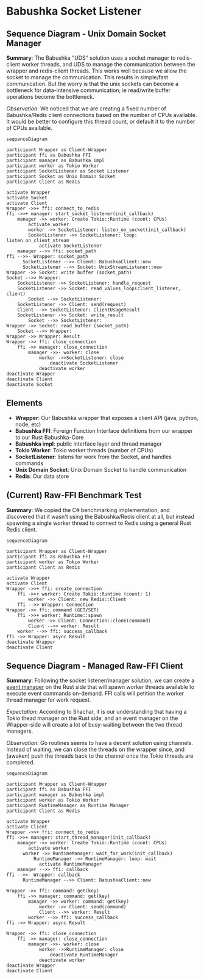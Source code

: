# Babushka Socket Listener

## Sequence Diagram - Unix Domain Socket Manager

**Summary**: The Babushka "UDS" solution uses a socket manager to redis-client worker threads, and UDS to manage the communication
between the wrapper and redis-client threads.  This works well because we allow the socket to manage the communication. This 
results in simple/fast communication.  But the worry is that the unix sockets can become a bottleneck for data-intensive communication; 
ie read/write buffer operations become the bottleneck.  

_Observation_: We noticed that we are creating a fixed number of Babushka/Redis client connections based on the number of CPUs available. 
It would be better to configure this thread count, or default it to the number of CPUs available.  

```mermaid
sequenceDiagram

participant Wrapper as Client-Wrapper
participant ffi as Babushka FFI
participant manager as Babushka impl
participant worker as Tokio Worker
participant SocketListener as Socket Listener
participant Socket as Unix Domain Socket
participant Client as Redis

activate Wrapper
activate Socket
activate Client
Wrapper ->>+ ffi: connect_to_redis
ffi ->>+ manager: start_socket_listener(init_callback)
    manager ->> worker: Create Tokio::Runtime (count: CPUs)
        activate worker
        worker ->> SocketListener: listen_on_socket(init_callback)
        SocketListener ->> SocketListener: loop: listen_on_client_stream
            activate SocketListener
    manager -->> ffi: socket_path
ffi -->>- Wrapper: socket_path
      SocketListener -->> Client: BabushkaClient::new
      SocketListener -->> Socket: UnixStreamListener::new 
Wrapper ->> Socket: write buffer (socket_path)
Socket -->> Wrapper: 
    SocketListener ->> SocketListener: handle_request
    SocketListener ->> Socket: read_values_loop(client_listener, client)
        Socket -->> SocketListener: 
    SocketListener ->> Client: send(request)
    Client -->> SocketListener: ClientUsageResult
    SocketListener ->> Socket: write_result
        Socket -->> SocketListener: 
Wrapper ->> Socket: read buffer (socket_path)
    Socket -->> Wrapper: 
Wrapper ->> Wrapper: Result 
Wrapper ->> ffi: close_connection
    ffi ->> manager: close_connection
        manager ->>- worker: close
            worker ->>SocketListener: close
                deactivate SocketListener
            deactivate worker
deactivate Wrapper
deactivate Client
deactivate Socket
```

## Elements
* **Wrapper**: Our Babushka wrapper that exposes a client API (java, python, node, etc)
* **Babushka FFI**: Foreign Function Interface definitions from our wrapper to our Rust Babushka-Core
* **Babushka impl**: public interface layer and thread manager
* **Tokio Worker**: Tokio worker threads (number of CPUs) 
* **SocketListener**: listens for work from the Socket, and handles commands
* **Unix Domain Socket**: Unix Domain Socket to handle communication
* **Redis**: Our data store

## (Current) Raw-FFI Benchmark Test

**Summary**: We copied the C# benchmarking implementation, and discovered that it wasn't using the Babushka/Redis client 
at all, but instead spawning a single worker thread to connect to Redis using a general Rust Redis client.

```mermaid
sequenceDiagram

participant Wrapper as Client-Wrapper
participant ffi as Babushka FFI
participant worker as Tokio Worker
participant Client as Redis

activate Wrapper
activate Client
Wrapper ->>+ ffi: create_connection
    ffi ->>+ worker: Create Tokio::Runtime (count: 1)
        worker ->> Client: new Redis::Client
    ffi -->> Wrapper: Connection
Wrapper ->> ffi: command (GET/SET)
    ffi ->>+ worker: Runtime::spawn
        worker ->> Client: Connection::clone(command)
        Client -->> worker: Result
    worker -->> ffi: success_callback
ffi ->> Wrapper: async Result
deactivate Wrapper
deactivate Client
```

## Sequence Diagram - Managed Raw-FFI Client

**Summary**: Following the socket listener/manager solution, we can create a [event manager](https://en.wikipedia.org/wiki/Reactor_pattern)
on the Rust side that will spawn worker threads available to execute event commands on-demand. FFI calls will petition the 
worker thread manager for work request. 

_Expectation_: According to Shachar, it is our understanding that having a Tokio thead manager on the Rust side, and an event
manager on the Wrapper-side will create a lot of busy-waiting between the two thread managers. 

_Observation_: Go routines seems to have a decent solution using channels.  Instead of waiting, we can close the threads
on the wrapper since, and (awaken) push the threads back to the channel once the Tokio threads are completed. 

```mermaid
sequenceDiagram

participant Wrapper as Client-Wrapper
participant ffi as Babushka FFI
participant manager as Babushka impl
participant worker as Tokio Worker
participant RuntimeManager as Runtime Manager
participant Client as Redis

activate Wrapper
activate Client
Wrapper ->>+ ffi: connect_to_redis
ffi ->>+ manager: start_thread_manager(init_callback)
    manager ->> worker: Create Tokio::Runtime (count: CPUs)
        activate worker
      worker ->> RuntimeManager: wait_for_work(init_callback)
          RuntimeManager ->> RuntimeManager: loop: wait
            activate RuntimeManager
    manager -->> ffi: callback
ffi -->>- Wrapper: callback
      RuntimeManager -->> Client: BabushkaClient::new

Wrapper ->> ffi: command: get(key)
    ffi ->> manager: command: get(key)
        manager ->> worker: command: get(key)
            worker ->> Client: send(command)
            Client -->> worker: Result
        worker -->> ffi: success_callback
ffi ->> Wrapper: async Result

Wrapper ->> ffi: close_connection
    ffi ->> manager: close_connection
        manager ->>- worker: close
            worker ->>RuntimeManager: close
                deactivate RuntimeManager
            deactivate worker
deactivate Wrapper
deactivate Client
```